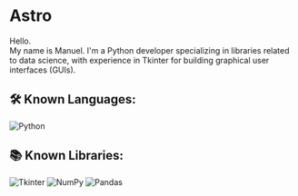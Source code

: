 # Astro

Hello.  
My name is Manuel. I'm a Python developer specializing in libraries related to data science, with experience in Tkinter for building graphical user interfaces (GUIs).

## 🛠️ Known Languages:
![Python](https://img.shields.io/badge/-Python-3776AB?style=flat-square&logo=python&logoColor=white)

## 📚 Known Libraries:
![Tkinter](https://img.shields.io/badge/-Tkinter-ff6c00?style=flat-square&logo=tkinter&logoColor=white)
![NumPy](https://img.shields.io/badge/-NumPy-013243?style=flat-square&logo=numpy&logoColor=white)
![Pandas](https://img.shields.io/badge/-Pandas-150458?style=flat-square&logo=pandas&logoColor=white)


